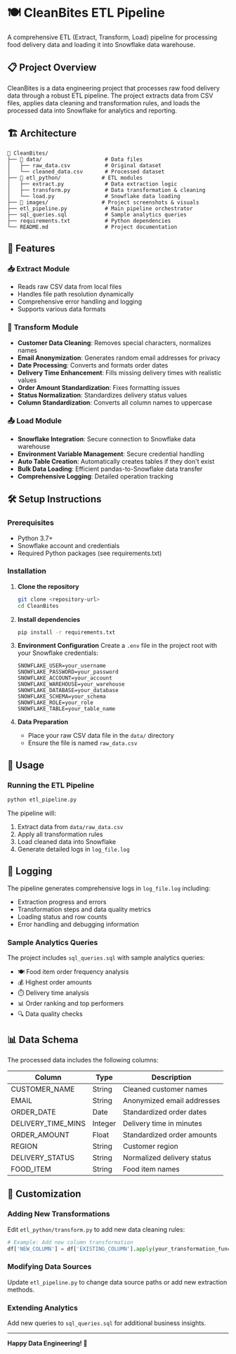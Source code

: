 # 🍽️ CleanBites ETL Pipeline

A comprehensive ETL (Extract, Transform, Load) pipeline for processing food delivery data and loading it into Snowflake data warehouse.

## 📋 Project Overview

CleanBites is a data engineering project that processes raw food delivery data through a robust ETL pipeline. The project extracts data from CSV files, applies data cleaning and transformation rules, and loads the processed data into Snowflake for analytics and reporting.

## 🏗️ Architecture

```
📁 CleanBites/
├── 📁 data/                    # Data files
│   ├── raw_data.csv           # Original dataset
│   └── cleaned_data.csv       # Processed dataset
├── 📁 etl_python/             # ETL modules
│   ├── extract.py             # Data extraction logic
│   ├── transform.py           # Data transformation & cleaning
│   └── load.py                # Snowflake data loading
├── 📁 images/                 # Project screenshots & visuals
├── etl_pipeline.py            # Main pipeline orchestrator
├── sql_queries.sql            # Sample analytics queries
├── requirements.txt           # Python dependencies
└── README.md                  # Project documentation
```

## 🚀 Features

### 📥 **Extract Module**
- Reads raw CSV data from local files
- Handles file path resolution dynamically
- Comprehensive error handling and logging
- Supports various data formats

### 🔄 **Transform Module**
- **Customer Data Cleaning**: Removes special characters, normalizes names
- **Email Anonymization**: Generates random email addresses for privacy
- **Date Processing**: Converts and formats order dates
- **Delivery Time Enhancement**: Fills missing delivery times with realistic values
- **Order Amount Standardization**: Fixes formatting issues
- **Status Normalization**: Standardizes delivery status values
- **Column Standardization**: Converts all column names to uppercase

### 📤 **Load Module**
- **Snowflake Integration**: Secure connection to Snowflake data warehouse
- **Environment Variable Management**: Secure credential handling
- **Auto Table Creation**: Automatically creates tables if they don't exist
- **Bulk Data Loading**: Efficient pandas-to-Snowflake data transfer
- **Comprehensive Logging**: Detailed operation tracking

## 🛠️ Setup Instructions

### Prerequisites
- Python 3.7+
- Snowflake account and credentials
- Required Python packages (see requirements.txt)

### Installation

1. **Clone the repository**
   ```bash
   git clone <repository-url>
   cd CleanBites
   ```

2. **Install dependencies**
   ```bash
   pip install -r requirements.txt
   ```

3. **Environment Configuration**
   Create a `.env` file in the project root with your Snowflake credentials:
   ```env
   SNOWFLAKE_USER=your_username
   SNOWFLAKE_PASSWORD=your_password
   SNOWFLAKE_ACCOUNT=your_account
   SNOWFLAKE_WAREHOUSE=your_warehouse
   SNOWFLAKE_DATABASE=your_database
   SNOWFLAKE_SCHEMA=your_schema
   SNOWFLAKE_ROLE=your_role
   SNOWFLAKE_TABLE=your_table_name
   ```

4. **Data Preparation**
   - Place your raw CSV data file in the `data/` directory
   - Ensure the file is named `raw_data.csv`

## 🚀 Usage

### Running the ETL Pipeline

```bash
python etl_pipeline.py
```

The pipeline will:
1. Extract data from `data/raw_data.csv`
2. Apply all transformation rules
3. Load cleaned data into Snowflake
4. Generate detailed logs in `log_file.log`

## 📝 Logging

The pipeline generates comprehensive logs in `log_file.log` including:
- Extraction progress and errors
- Transformation steps and data quality metrics
- Loading status and row counts
- Error handling and debugging information

### Sample Analytics Queries

The project includes `sql_queries.sql` with sample analytics queries:

- 🍽️ Food item order frequency analysis
- 💰 Highest order amounts
- ⏱️ Delivery time analysis
- 📊 Order ranking and top performers
- 🔍 Data quality checks

## 📊 Data Schema

The processed data includes the following columns:

| Column | Type | Description |
|--------|------|-------------|
| CUSTOMER_NAME | String | Cleaned customer names |
| EMAIL | String | Anonymized email addresses |
| ORDER_DATE | Date | Standardized order dates |
| DELIVERY_TIME_MINS | Integer | Delivery time in minutes |
| ORDER_AMOUNT | Float | Standardized order amounts |
| REGION | String | Customer region |
| DELIVERY_STATUS | String | Normalized delivery status |
| FOOD_ITEM | String | Food item names |


## 🔧 Customization

### Adding New Transformations
Edit `etl_python/transform.py` to add new data cleaning rules:

```python
# Example: Add new column transformation
df['NEW_COLUMN'] = df['EXISTING_COLUMN'].apply(your_transformation_function)
```

### Modifying Data Sources
Update `etl_pipeline.py` to change data source paths or add new extraction methods.

### Extending Analytics
Add new queries to `sql_queries.sql` for additional business insights.


---

**Happy Data Engineering! 🚀**